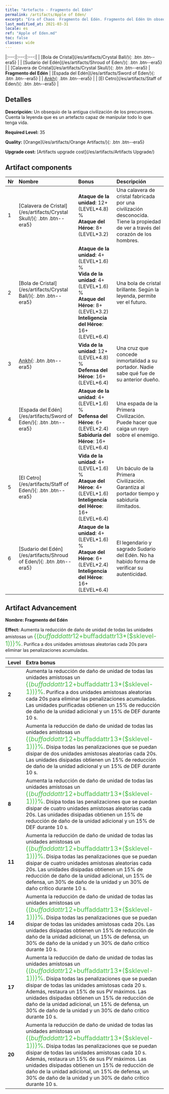 ```yaml
---
title: "Artefacto - Fragmento del Edén"
permalink: /artifacts/Apple of Eden/
excerpt: "Era of Chaos  Fragmento del Edén. Fragmento del Edén Un obsequio de la antigua civilización de los precursores. Cuenta la leyenda que es un artefacto capaz de manipular todo lo que tenga vida."
last_modified_at: 2021-03-31
locale: es
ref: "Apple of Eden.md"
toc: false
classes: wide
---
```


  |:---:|:---:|:---:| 
  | [Bola de Cristal](/es/artifacts/Crystal Ball/){: .btn .btn--era5} |   | [Sudario del Edén](/es/artifacts/Shroud of Eden/){: .btn .btn--era5} | 
  | [Calavera de Cristal](/es/artifacts/Crystal Skull/){: .btn .btn--era5} | **Fragmento del Edén** | [Espada del Edén](/es/artifacts/Sword of Eden/){: .btn .btn--era5} | 
  | [Ankh](/es/artifacts/Ankh/){: .btn .btn--era5} |   | [El Cetro](/es/artifacts/Staff of Eden/){: .btn .btn--era5} | 


## Detalles

 **Descripción:** Un obsequio de la antigua civilización de los precursores. Cuenta la leyenda que es un artefacto capaz de manipular todo lo que tenga vida.

 **Required Level:** 35

 **Quality:** [Orange](/es/artifacts/Orange Artifacts/){: .btn .btn--era5}

 **Upgrade cost:** [Artifacts upgrade cost](/es/artifacts/Artifacts Upgrade/)



## Artifact components

  | Nr |    Nombre    |   Bonus | Descripción | 
  |:---|:-----------|:--------|:------------| 
  | 1 | [Calavera de Cristal](/es/artifacts/Crystal Skull/){: .btn .btn--era5} | **Ataque de la unidad**: 12+(LEVEL\*4.8) %<br/>**Ataque del Héroe**: 8+(LEVEL\*3.2) | Una calavera de cristal fabricada por una civilización desconocida. Tiene la propiedad de ver a través del corazón de los hombres. | 
  | 2 | [Bola de Cristal](/es/artifacts/Crystal Ball/){: .btn .btn--era5} | **Ataque de la unidad**: 4+(LEVEL\*1.6) %<br/>**Vida de la unidad**: 4+(LEVEL\*1.6) %<br/>**Ataque del Héroe**: 8+(LEVEL\*3.2)<br/>**Inteligencia del Héroe**: 16+(LEVEL\*6.4) | Una bola de cristal brillante. Según la leyenda, permite ver el futuro. | 
  | 3 | [Ankh](/es/artifacts/Ankh/){: .btn .btn--era5} | **Vida de la unidad**: 12+(LEVEL\*4.8) %<br/>**Defensa del Héroe**: 16+(LEVEL\*6.4) | Una cruz que concede inmortalidad a su portador. Nadie sabe qué fue de su anterior dueño. | 
  | 4 | [Espada del Edén](/es/artifacts/Sword of Eden/){: .btn .btn--era5} | **Ataque de la unidad**: 4+(LEVEL\*1.6) %<br/>**Defensa del Héroe**: 6+(LEVEL\*2.4)<br/>**Sabiduría del Héroe**: 16+(LEVEL\*6.4) | Una espada de la Primera Civilización. Puede hacer que caiga un rayo sobre el enemigo. | 
  | 5 | [El Cetro](/es/artifacts/Staff of Eden/){: .btn .btn--era5} | **Vida de la unidad**: 4+(LEVEL\*1.6) %<br/>**Ataque del Héroe**: 4+(LEVEL\*1.6)<br/>**Inteligencia del Héroe**: 16+(LEVEL\*6.4) | Un báculo de la Primera Civilización. Garantiza al portador tiempo y sabiduría ilimitados. | 
  | 6 | [Sudario del Edén](/es/artifacts/Shroud of Eden/){: .btn .btn--era5} | **Ataque de la unidad**: 4+(LEVEL\*1.6) %<br/>**Ataque del Héroe**: 6+(LEVEL\*2.4)<br/>**Inteligencia del Héroe**: 16+(LEVEL\*6.4) | El legendario y sagrado Sudario del Edén. No ha habido forma de verificar su autenticidad. | 


## Artifact Advancement

 **Nombre: Fragmento del Edén**

 **Effect:** Aumenta la reducción de daño de unidad de todas las unidades amistosas un <span style="color: #48b946;font-size:20px">{($buffaddattr12+$buffaddattr13*($sklevel-1))}%</span>. Purifica a dos unidades amistosas aleatorias cada 20s para eliminar las penalizaciones acumuladas.

  |  Level  |    Extra bonus  | 
  |:--------|:----------------| 
  | **2** | Aumenta la reducción de daño de unidad de todas las unidades amistosas un <span style="color: #48b946;font-size:20px">{($buffaddattr12+$buffaddattr13*($sklevel-1))}%</span>. Purifica a dos unidades amistosas aleatorias cada 20s para eliminar las penalizaciones acumuladas. Las unidades purificadas obtienen un 15% de reducción de daño de la unidad adicional y un 15% de DEF durante 10 s. | 
  | **5** | Aumenta la reducción de daño de unidad de todas las unidades amistosas un <span style="color: #48b946;font-size:20px">{($buffaddattr12+$buffaddattr13*($sklevel-1))}%</span>. Disipa todas las penalizaciones que se puedan disipar de dos unidades amistosas aleatorias cada 20s. Las unidades disipadas obtienen un 15% de reducción de daño de la unidad adicional y un 15% de DEF durante 10 s. | 
  | **8** | Aumenta la reducción de daño de unidad de todas las unidades amistosas un <span style="color: #48b946;font-size:20px">{($buffaddattr12+$buffaddattr13*($sklevel-1))}%</span>. Disipa todas las penalizaciones que se puedan disipar de cuatro unidades amistosas aleatorias cada 20s. Las unidades disipadas obtienen un 15% de reducción de daño de la unidad adicional y un 15% de DEF durante 10 s. | 
  | **11** | Aumenta la reducción de daño de unidad de todas las unidades amistosas un <span style="color: #48b946;font-size:20px">{($buffaddattr12+$buffaddattr13*($sklevel-1))}%</span>. Disipa todas las penalizaciones que se puedan disipar de cuatro unidades amistosas aleatorias cada 20s. Las unidades disipadas obtienen un 15% de reducción de daño de la unidad adicional, un 15% de defensa, un 30% de daño de la unidad y un 30% de daño crítico durante 10 s. | 
  | **14** | Aumenta la reducción de daño de unidad de todas las unidades amistosas un <span style="color: #48b946;font-size:20px">{($buffaddattr12+$buffaddattr13*($sklevel-1))}%</span>. Disipa todas las penalizaciones que se puedan disipar de todas las unidades amistosas cada 20s. Las unidades disipadas obtienen un 15% de reducción de daño de la unidad adicional, un 15% de defensa, un 30% de daño de la unidad y un 30% de daño crítico durante 10 s. | 
  | **17** | Aumenta la reducción de daño de unidad de todas las unidades amistosas un <span style="color: #48b946;font-size:20px">{($buffaddattr12+$buffaddattr13*($sklevel-1))}%</span>. Disipa todas las penalizaciones que se puedan disipar de todas las unidades amistosas cada 20 s. Además, restaura un 15% de sus PV máximos. Las unidades disipadas obtienen un 15% de reducción de daño de la unidad adicional, un 15% de defensa, un 30% de daño de la unidad y un 30% de daño crítico durante 10 s. | 
  | **20** | Aumenta la reducción de daño de unidad de todas las unidades amistosas un <span style="color: #48b946;font-size:20px">{($buffaddattr12+$buffaddattr13*($sklevel-1))}%</span>. Disipa todas las penalizaciones que se puedan disipar de todas las unidades amistosas cada 10 s. Además, restaura un 15% de sus PV máximos. Las unidades disipadas obtienen un 15% de reducción de daño de la unidad adicional, un 15% de defensa, un 30% de daño de la unidad y un 30% de daño crítico durante 10 s. | 
